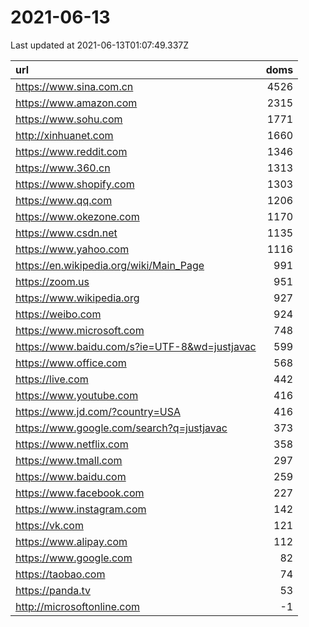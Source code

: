 # 2021-06-13

<!-- BEGIN -->
Last updated at 2021-06-13T01:07:49.337Z

url | doms
:- | -:
https://www.sina.com.cn | 4526
https://www.amazon.com | 2315
https://www.sohu.com | 1771
http://xinhuanet.com | 1660
https://www.reddit.com | 1346
https://www.360.cn | 1313
https://www.shopify.com | 1303
https://www.qq.com | 1206
https://www.okezone.com | 1170
https://www.csdn.net | 1135
https://www.yahoo.com | 1116
https://en.wikipedia.org/wiki/Main_Page | 991
https://zoom.us | 951
https://www.wikipedia.org | 927
https://weibo.com | 924
https://www.microsoft.com | 748
https://www.baidu.com/s?ie=UTF-8&wd=justjavac | 599
https://www.office.com | 568
https://live.com | 442
https://www.youtube.com | 416
https://www.jd.com/?country=USA | 416
https://www.google.com/search?q=justjavac | 373
https://www.netflix.com | 358
https://www.tmall.com | 297
https://www.baidu.com | 259
https://www.facebook.com | 227
https://www.instagram.com | 142
https://vk.com | 121
https://www.alipay.com | 112
https://www.google.com | 82
https://taobao.com | 74
https://panda.tv | 53
http://microsoftonline.com | -1
<!-- END -->
